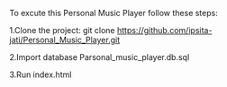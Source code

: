 To excute this Personal Music Player follow these steps:

1.Clone the project: git clone https://github.com/ipsita-jati/Personal_Music_Player.git

2.Import database Parsonal_music_player.db.sql

3.Run index.html

